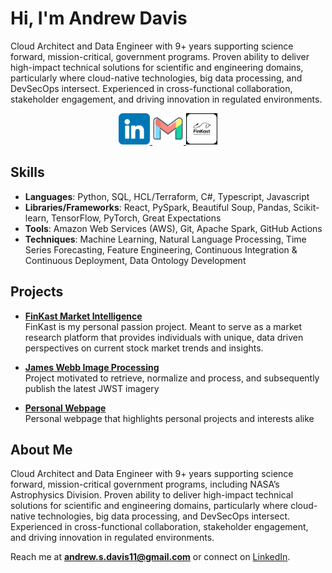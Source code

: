 # Hi, I'm Andrew Davis

Cloud Architect and Data Engineer with 9+ years supporting science forward, mission-critical, government programs. Proven ability to deliver high-impact technical solutions for scientific and engineering domains, particularly where cloud-native technologies, big data processing, and DevSecOps intersect. Experienced in cross-functional collaboration, stakeholder engagement, and driving innovation in regulated environments.

<p align="center"> 
    <a href="https://www.linkedin.com/in/andrewstephendavis/">
        <img height="50" src="images/linkedin_icon.png" />
    </a>
    <a href="mailto:andrew.s.davis11@gmail.com">
        <img height="50" src="images/gmail_icon.png" />
    </a>
    <a href="https://development.finkast.com">
        <img height="50" src="images/finkast_logo.png" />
    </a>
</p>

##  Skills

- **Languages**: Python, SQL, HCL/Terraform, C#, Typescript, Javascript
- **Libraries/Frameworks**: React, PySpark, Beautiful Soup, Pandas, Scikit-learn, TensorFlow, PyTorch, Great Expectations
- **Tools**: Amazon Web Services (AWS), Git, Apache Spark, GitHub Actions
- **Techniques**: Machine Learning, Natural Language Processing, Time Series Forecasting, Feature Engineering, Continuous Integration & Continuous Deployment, Data Ontology Development

##  Projects

- **[FinKast Market Intelligence](https://github.com/FinKast)**  
  FinKast is my personal passion project. Meant to serve as a market research platform that provides individuals with unique, data driven perspectives on current stock market trends and insights.

- **[James Webb Image Processing](https://github.com/Andrew-S-Davis/JWST)**  
  Project motivated to retrieve, normalize and process, and subsequently publish the latest JWST imagery

- **[Personal Webpage](https://github.com/Andrew-S-Davis/andrew_davis_site)**  
  Personal webpage that highlights personal projects and interests alike

##  About Me

Cloud Architect and Data Engineer with 9+ years supporting science forward, mission-critical government programs, including NASA’s Astrophysics Division. Proven ability to deliver high-impact technical solutions for scientific and engineering domains, particularly where cloud-native technologies, big data processing, and DevSecOps intersect. Experienced in cross-functional collaboration, stakeholder engagement, and driving innovation in regulated environments.

Reach me at **andrew.s.davis11@gmail.com** or connect on [LinkedIn](https://www.linkedin.com/in/andrewstephendavis/).
